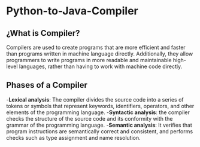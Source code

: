 # Python-to-Java-Compiler
## ¿What is Compiler?
Compilers are used to create programs that are more efficient and faster than programs written in machine language directly. 
Additionally, they allow programmers to write programs in more readable and maintainable high-level languages, rather than having to work with machine code directly.

## Phases of a Compiler
-**Lexical analysis**: The compiler divides the source code into a series of tokens or symbols that represent keywords, identifiers, operators, and other elements of the programming language.
-**Syntactic analysis**: the compiler checks the structure of the source code and its conformity with the grammar of the programming language.
-**Semantic analysis**: It verifies that program instructions are semantically correct and consistent, and performs checks such as type assignment and name resolution.

